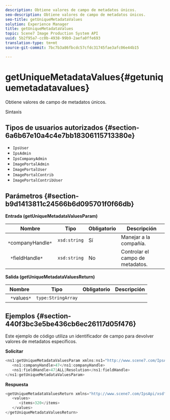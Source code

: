```yaml
---
description: Obtiene valores de campo de metadatos únicos.
seo-description: Obtiene valores de campo de metadatos únicos.
seo-title: getUniqueMetadataValues
solution: Experience Manager
title: getUniqueMetadataValues
topic: Scene7 Image Production System API
uuid: 5b2f95a7-cc0b-4938-99b9-2aefa0ffe693
translation-type: tm+mt
source-git-commit: 7bc7b3a86fbcdc57cfdc31745fae3afc06e44b15

---
```



# getUniqueMetadataValues{#getuniquemetadatavalues}

Obtiene valores de campo de metadatos únicos.

Sintaxis

## Tipos de usuarios autorizados {#section-6a6b67e10a4c4e7bb18306115713380e}

* `IpsUser`
* `IpsAdmin`
* `IpsCompanyAdmin`
* `ImagePortalAdmin`
* `ImagePortalUser`
* `ImagePortalContrib`
* `ImagePortalContribUser`

## Parámetros {#section-b9d1413811c24566b6d095701f0f66db}

**Entrada (getUniqueMetadataValuesParam)**

| Nombre | Tipo | Obligatorio | Descripción |
|---|---|---|---|
| ` *`companyHandle`*` | `xsd:string` | Sí | Manejar a la compañía. |
| ` *`fieldHandle`*` | `xsd:string` | No | Controlar el campo de metadatos. |

**Salida (getUniqueMetadataValuesReturn)**

| Nombre | Tipo | Obligatorio | Descripción |
|---|---|---|---|
| ` *`values`*` | `type:StringArray` |  |  |

## Ejemplos {#section-440f3bc3e5be436cb6ec26117d05f476}

Este ejemplo de código utiliza un identificador de campo para devolver valores de metadatos específicos.

**Solicitar**

```java
<ns1:getUniqueMetadataValuesParam xmlns:ns1="http://www.scene7.com/IpsApi/xsd">
   <ns1:companyHandle>47</ns1:companyHandle>
   <ns1:fieldHandle>47|ALL|Resolution</ns1:fieldHandle>
</ns1:getUniqueMetadataValuesParam>
```

**Respuesta**

```java
<getUniqueMetadataValuesReturn xmlns="http://www.scene7.com/IpsApi/xsd">
   <values>
      <items>320</items>
   </values>
</getUniqueMetadataValuesReturn>
```

